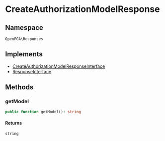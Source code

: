 # CreateAuthorizationModelResponse


## Namespace
`OpenFGA\Responses`

## Implements
* [CreateAuthorizationModelResponseInterface](Responses/CreateAuthorizationModelResponseInterface.md)
* [ResponseInterface](Responses/ResponseInterface.md)

## Methods
### getModel

```php
public function getModel(): string
```



#### Returns
`string` 

